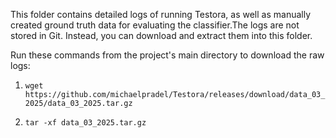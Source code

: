 This folder contains detailed logs of running Testora, as well as manually created ground truth data for evaluating the classifier.The logs are not stored in Git. Instead, you can download and extract them into this folder.

Run these commands from the project's main directory to download the raw logs:

1) ```wget https://github.com/michaelpradel/Testora/releases/download/data_03_2025/data_03_2025.tar.gz```

2) ```tar -xf data_03_2025.tar.gz```